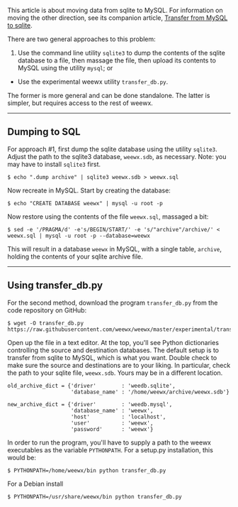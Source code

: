 This article is about moving data from sqlite to MySQL. For information on moving the other direction, see its companion article, [Transfer from MySQL to sqlite](Transfer%20from%20MySQL%20to%20sqlite).

There are two general approaches to this problem:

1. Use the command line utility `sqlite3` to dump the contents of the sqlite database to a file, then massage the file, then upload its contents to MySQL using the utility `mysql`; or
+ Use the experimental weewx utility `transfer_db.py`.

The former is more general and can be done standalone. The latter is simpler, but requires access to the rest of weewx.

******************
Dumping to SQL
-------------

For approach #1, first dump the sqlite database using the utility `sqlite3`. Adjust the path to the sqlite3 database, `weewx.sdb`, as necessary. Note: you may have to install `sqlite3` first. 

    $ echo ".dump archive" | sqlite3 weewx.sdb > weewx.sql

Now recreate in MySQL. Start by creating the database:

    $ echo "CREATE DATABASE weewx" | mysql -u root -p

Now restore using the contents of the file `weewx.sql`, massaged a bit:

~~~~
$ sed -e '/PRAGMA/d' -e's/BEGIN/START/' -e 's/"archive"/archive/' < weewx.sql | mysql -u root -p --database=weewx
~~~~

This will result in a database `weewx` in MySQL, with a single table, `archive`, holding the contents of your sqlite archive file.


***************
Using transfer_db.py
-------------

For the second method, download the program `transfer_db.py` from the code repository on GitHub:

    $ wget -O transfer_db.py https://raw.githubusercontent.com/weewx/weewx/master/experimental/transfer_db.py

Open up the file in a text editor. At the top, you'll see Python dictionaries controlling the source and destination databases. The default setup is to transfer from sqlite to MySQL, which is what you want. Double check to make sure the source and destinations are to your liking. In particular, check the path to your sqlite file, `weewx.sdb`. Yours may be in a different location.

~~~~~~
old_archive_dict = {'driver'        : 'weedb.sqlite',
                    'database_name' : '/home/weewx/archive/weewx.sdb'}

new_archive_dict = {'driver'        : 'weedb.mysql',
                    'database_name' : 'weewx',
                    'host'          : 'localhost',
                    'user'          : 'weewx',
                    'password'      : 'weewx'}
~~~~~~

In order to run the program, you'll have to supply a path to the weewx executables as the variable `PYTHONPATH`. For a setup.py installation, this would be:

    $ PYTHONPATH=/home/weewx/bin python transfer_db.py

For a Debian install

    $ PYTHONPATH=/usr/share/weewx/bin python transfer_db.py
